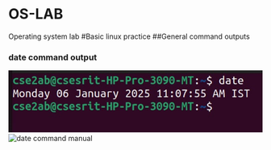 # OS-LAB
Operating system lab
#Basic linux practice 
##General command outputs
### date command output
![date command output](date.png)
![date command manual](mdate.png)
